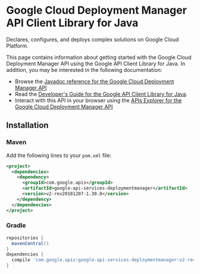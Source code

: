 # Google Cloud Deployment Manager API Client Library for Java

Declares, configures, and deploys complex solutions on Google Cloud Platform.

This page contains information about getting started with the Google Cloud Deployment Manager API
using the Google API Client Library for Java. In addition, you may be interested
in the following documentation:

* Browse the [Javadoc reference for the Google Cloud Deployment Manager API][javadoc]
* Read the [Developer's Guide for the Google API Client Library for Java][google-api-client].
* Interact with this API in your browser using the [APIs Explorer for the Google Cloud Deployment Manager API][api-explorer]

## Installation

### Maven

Add the following lines to your `pom.xml` file:

```xml
<project>
  <dependencies>
    <dependency>
      <groupId>com.google.apis</groupId>
      <artifactId>google-api-services-deploymentmanager</artifactId>
      <version>v2-rev20181207-1.30.8</version>
    </dependency>
  </dependencies>
</project>
```

### Gradle

```gradle
repositories {
  mavenCentral()
}
dependencies {
  compile 'com.google.apis:google-api-services-deploymentmanager:v2-rev20181207-1.30.8'
}
```

[javadoc]: https://googleapis.dev/java/google-api-services-deploymentmanager/latest/index.html
[google-api-client]: https://github.com/googleapis/google-api-java-client/
[api-explorer]: https://developers.google.com/apis-explorer/#p/deploymentmanager/v1/
